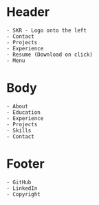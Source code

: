 # Header
    - SKR - Logo onto the left
    - Contact
    - Projects
    - Experience
    - Resume (Download on click)
    - Menu
# Body
    - About
    - Education
    - Experience
    - Projects
    - Skills
    - Contact
# Footer
    - GitHub
    - LinkedIn
    - Copyright


